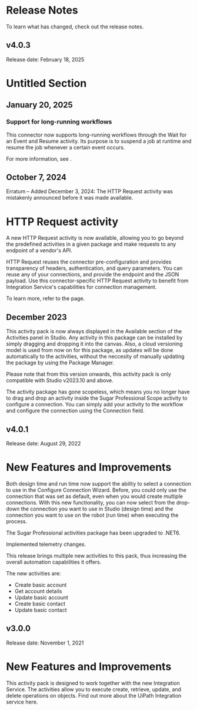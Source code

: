﻿# Release Notes

To learn what has changed, check out the release notes.

## v4.0.3

Release date: February 18, 2025

# Untitled Section


## January 20, 2025




### Support for long-running workflows

This connector now supports long-running workflows through the Wait for an Event and
                Resume activity. Its purpose is to suspend a job at runtime and resume the job
            whenever a certain event occurs.

For more information, see .


## October 7, 2024

Erratum – Added December 3, 2024: The HTTP Request activity was
            mistakenly announced before it was made available.

# HTTP Request activity

A new HTTP Request activity is now available, allowing you to go beyond the
                predefined activities in a given package and make requests to any endpoint of a
                vendor's API.

HTTP Request reuses the connector pre-configuration and provides transparency
                of headers, authentication, and query parameters. You can reuse any of your
                connections, and provide the endpoint and the JSON payload. Use this
                connector-specific HTTP Request activity to benefit from Integration
                Service's capabilities for connection management.

To learn more, refer to the  page.


## December 2023

This activity pack is now always displayed in the Available section of the
            Activities panel in Studio. Any activity in this package can be installed by simply
            dragging and dropping it into the canvas. Also, a cloud versioning model is used from
            now on for this package, as updates will be done automatically to the activities,
            without the neccesity of manually updating the package by using the Package
                Manager.

Please note that from this version onwards, this activity pack is only compatible with
                Studio v2023.10 and above.

The activity package has gone scopeless, which means you no longer have to drag and drop
            an activity inside the Sugar Professional Scope activity to configure a
            connection. You can simply add your activity to the workflow and configure the
            connection using the Connection field.


## v4.0.1

Release date: August 29, 2022

# New Features and Improvements

Both design time and run time now support the ability to select a connection to use in the Configure Connection Wizard. Before, you could only use the connection that was set as default, even when you would create multiple connections. With this new functionality, you can now select from the drop-down the connection you want to use in Studio (design time) and the connection you want to use on the robot (run time) when executing the process.

The Sugar Professional activities package has been upgraded to .NET6.

Implemented telemetry changes.

This release brings multiple new activities to this pack, thus increasing the overall automation capabilities it offers.

The new activities are:

* Create basic account
* Get account details
* Update basic account
* Create basic contact
* Update basic contact


## v3.0.0

Release date: November 1, 2021

# New Features and Improvements

This activity pack is designed to work together with the new Integration Service. The activities allow you to execute create, retrieve, update, and delete operations on objects. Find out more about the UiPath Integration service here.

